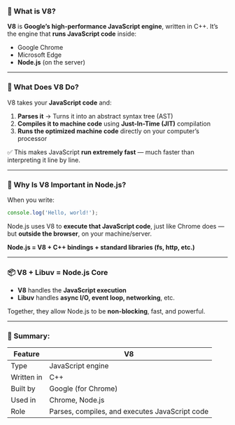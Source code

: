 ### 🚀 What is **V8**?

**V8** is **Google’s high-performance JavaScript engine**, written in C++.
It’s the engine that **runs JavaScript code** inside:

* Google Chrome
* Microsoft Edge
* **Node.js** (on the server)

---

### 🔧 What Does V8 Do?

V8 takes your **JavaScript code** and:

1. **Parses it** → Turns it into an abstract syntax tree (AST)
2. **Compiles it to machine code** using **Just-In-Time (JIT)** compilation
3. **Runs the optimized machine code** directly on your computer’s processor

✅ This makes JavaScript **run extremely fast** — much faster than interpreting it line by line.

---

### 🧠 Why Is V8 Important in Node.js?

When you write:

```js
console.log('Hello, world!');
```

Node.js uses V8 to **execute that JavaScript code**, just like Chrome does — but **outside the browser**, on your machine/server.

**Node.js = V8 + C++ bindings + standard libraries (fs, http, etc.)**

---

### 📦 V8 + Libuv = Node.js Core

* **V8** handles the **JavaScript execution**
* **Libuv** handles **async I/O, event loop, networking**, etc.

Together, they allow Node.js to be **non-blocking**, fast, and powerful.

---

### 🏁 Summary:

| Feature    | V8                                             |
| ---------- | ---------------------------------------------- |
| Type       | JavaScript engine                              |
| Written in | C++                                            |
| Built by   | Google (for Chrome)                            |
| Used in    | Chrome, Node.js                                |
| Role       | Parses, compiles, and executes JavaScript code |
